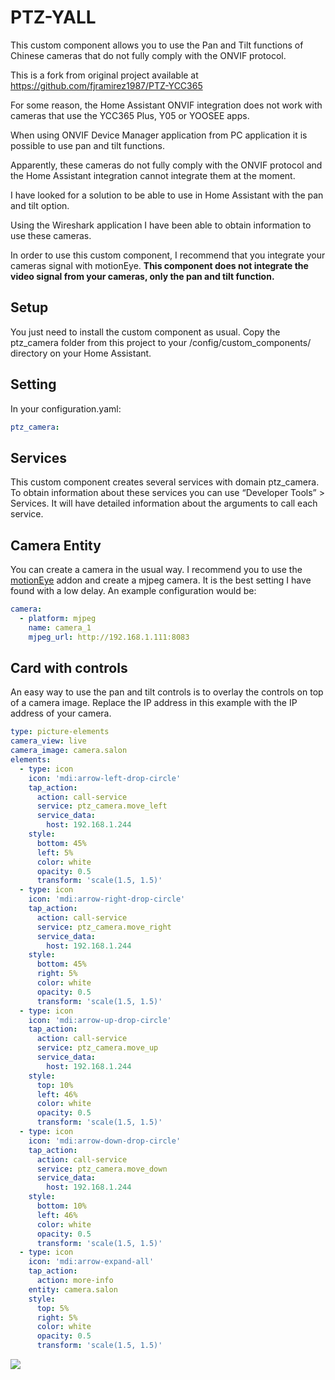 # PTZ-YALL

This custom component allows you to use the Pan and Tilt functions of Chinese cameras that do not fully comply with the ONVIF protocol.

This is a fork from original project available at https://github.com/fjramirez1987/PTZ-YCC365

For some reason, the Home Assistant ONVIF integration does not work with cameras that use the YCC365 Plus, Y05 or YOOSEE apps.

When using ONVIF Device Manager application from PC application it is possible to use pan and tilt functions.

Apparently, these cameras do not fully comply with the ONVIF protocol and the Home Assistant integration cannot integrate them at the moment.

I have looked for a solution to be able to use in Home Assistant with the pan and tilt option.

Using the Wireshark application I have been able to obtain information to use these cameras.

In order to use this custom component, I recommend that you integrate your cameras signal with motionEye. **This component does not integrate the video signal from your cameras, only the pan and tilt function.**

## Setup
You just need to install the custom component as usual. Copy the ptz_camera folder from this project to your /config/custom_components/ directory on your Home Assistant.

## Setting
In your configuration.yaml:

```yaml
ptz_camera:
```
## Services
This custom component creates several services with domain ptz_camera. To obtain information about these services you can use “Developer Tools” > Services. It will have detailed information about the arguments to call each service.

## Camera Entity

You can create a camera in the usual way. I recommend you to use the [motionEye](https://addons.community/) addon and create a mjpeg camera. It is the best setting I have found with a low delay. An example configuration would be:

```yaml
camera:
  - platform: mjpeg
    name: camera_1
    mjpeg_url: http://192.168.1.111:8083
```

## Card with controls
An easy way to use the pan and tilt controls is to overlay the controls on top of a camera image. Replace the IP address in this example with the IP address of your camera.

```yaml
type: picture-elements
camera_view: live
camera_image: camera.salon
elements:
  - type: icon
    icon: 'mdi:arrow-left-drop-circle'
    tap_action:
      action: call-service
      service: ptz_camera.move_left
      service_data:
        host: 192.168.1.244
    style:
      bottom: 45%
      left: 5%
      color: white
      opacity: 0.5
      transform: 'scale(1.5, 1.5)'
  - type: icon
    icon: 'mdi:arrow-right-drop-circle'
    tap_action:
      action: call-service
      service: ptz_camera.move_right
      service_data:
        host: 192.168.1.244
    style:
      bottom: 45%
      right: 5%
      color: white
      opacity: 0.5
      transform: 'scale(1.5, 1.5)'
  - type: icon
    icon: 'mdi:arrow-up-drop-circle'
    tap_action:
      action: call-service
      service: ptz_camera.move_up
      service_data:
        host: 192.168.1.244
    style:
      top: 10%
      left: 46%
      color: white
      opacity: 0.5
      transform: 'scale(1.5, 1.5)'
  - type: icon
    icon: 'mdi:arrow-down-drop-circle'
    tap_action:
      action: call-service
      service: ptz_camera.move_down
      service_data:
        host: 192.168.1.244
    style:
      bottom: 10%
      left: 46%
      color: white
      opacity: 0.5
      transform: 'scale(1.5, 1.5)'
  - type: icon
    icon: 'mdi:arrow-expand-all'
    tap_action:
      action: more-info
    entity: camera.salon
    style:
      top: 5%
      right: 5%
      color: white
      opacity: 0.5
      transform: 'scale(1.5, 1.5)'

```
      
![](tarjeta.jpg)
